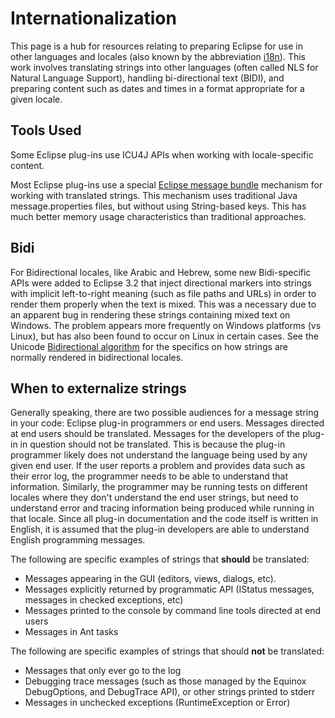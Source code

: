 

Internationalization
====================

This page is a hub for resources relating to preparing Eclipse for use in other languages and locales (also known by the abbreviation [i18n](s://en.wikipedia.org/wiki/I18n)). 
This work involves translating strings into other languages (often called NLS for Natural Language Support), handling bi-directional text (BIDI), and preparing content such as dates and times in a format appropriate for a given locale.

Tools Used
----------

Some Eclipse plug-ins use ICU4J APIs when working with locale-specific content.

Most Eclipse plug-ins use a special [Eclipse message bundle](http://www.eclipse.org/eclipse/platform-core/documents/3.1/message_bundles.html) mechanism for working with translated strings. This mechanism uses traditional Java message.properties files, but without using String-based keys. This has much better memory usage characteristics than traditional approaches.

Bidi
----

For Bidirectional locales, like Arabic and Hebrew, some new Bidi-specific APIs were added to Eclipse 3.2 that inject directional markers into strings with implicit left-to-right meaning (such as file paths and URLs) in order to render them properly when the text is mixed. This was a necessary due to an apparent bug in rendering these strings containing mixed text on Windows. The problem appears more frequently on Windows platforms (vs Linux), but has also been found to occur on Linux in certain cases. See the Unicode [Bidirectional algorithm](http://www.unicode.org/reports/tr9/) for the specifics on how strings are normally rendered in bidirectional locales.

When to externalize strings
---------------------------

Generally speaking, there are two possible audiences for a message string in your code: Eclipse plug-in programmers or end users. Messages directed at end users should be translated. Messages for the developers of the plug-in in question should not be translated. This is because the plug-in programmer likely does not understand the language being used by any given end user. If the user reports a problem and provides data such as their error log, the programmer needs to be able to understand that information. Similarly, the programmer may be running tests on different locales where they don't understand the end user strings, but need to understand error and tracing information being produced while running in that locale. Since all plug-in documentation and the code itself is written in English, it is assumed that the plug-in developers are able to understand English programming messages.

The following are specific examples of strings that **should** be translated:

*   Messages appearing in the GUI (editors, views, dialogs, etc).
*   Messages explicitly returned by programmatic API (IStatus messages, messages in checked exceptions, etc)
*   Messages printed to the console by command line tools directed at end users
*   Messages in Ant tasks

The following are specific examples of strings that should **not** be translated:

*   Messages that only ever go to the log
*   Debugging trace messages (such as those managed by the Equinox DebugOptions, and DebugTrace API), or other strings printed to stderr
*   Messages in unchecked exceptions (RuntimeException or Error)



